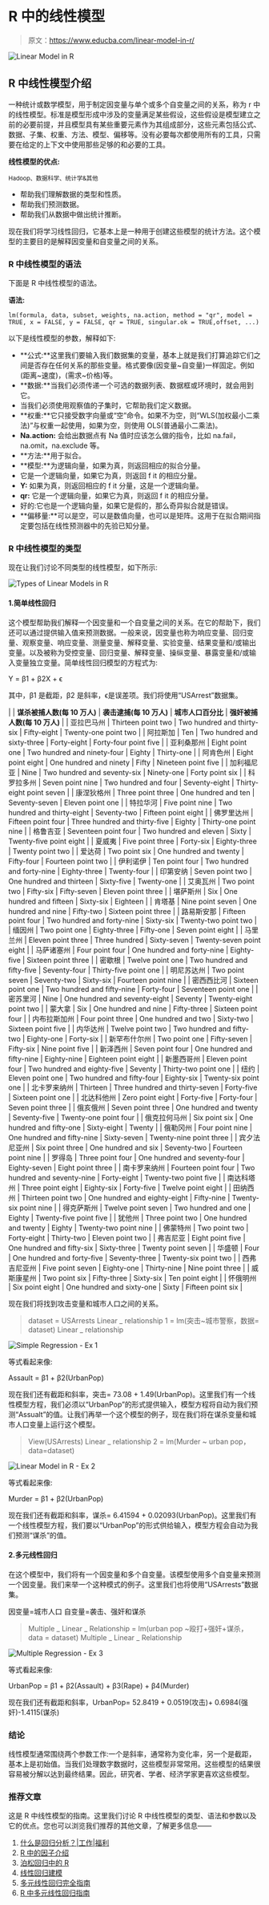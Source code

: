 # R 中的线性模型

> 原文：<https://www.educba.com/linear-model-in-r/>

![Linear Model in R](img/5a90e15980cb30d7aff15b4dbe1d8fde.png)



## R 中线性模型介绍

一种统计或数学模型，用于制定因变量与单个或多个自变量之间的关系，称为 r 中的线性模型。标准是模型形成中涉及的变量满足某些假设，这些假设是模型建立之前的必要前提，并且模型具有某些重要元素作为其组成部分，这些元素包括公式、数据、子集、权重、方法、模型、偏移等。没有必要每次都使用所有的工具，只需要在给定的上下文中使用那些足够的和必要的工具。

**线性模型的优点:**

<small>Hadoop、数据科学、统计学&其他</small>

*   帮助我们理解数据的类型和性质。
*   帮助我们预测数据。
*   帮助我们从数据中做出统计推断。

现在我们将学习线性回归，它基本上是一种用于创建这些模型的统计方法。这个模型的主要目的是解释因变量和自变量之间的关系。

### R 中线性模型的语法

下面是 R 中线性模型的语法。

**语法:**

`lm(formula, data, subset, weights, na.action,
method = "qr", model = TRUE, x = FALSE, y = FALSE, qr = TRUE,
singular.ok = TRUE,offset, ...)`

以下是线性模型的参数，解释如下:

*   **公式:**这里我们要输入我们数据集的变量，基本上就是我们打算追踪它们之间是否存在任何关系的那些变量。格式要像(因变量~自变量)一样固定。例如(距离~速度)，(需求~价格)等。
*   **数据:**当我们必须传递一个可选的数据列表、数据框或环境时，就会用到它。
*   当我们必须使用观察值的子集时，它帮助我们定义数据。
*   **权重:**它只接受数字向量或“空”命令。如果不为空，则“WLS(加权最小二乘法)”与权重一起使用，如果为空，则使用 OLS(普通最小二乘法)。
*   **Na.action:** 会给出数据点有 Na 值时应该怎么做的指令，比如 na.fail，na.omit，na.exclude 等。
*   **方法:**用于拟合。
*   **模型:**为逻辑向量，如果为真，则返回相应的拟合分量。
*   它是一个逻辑向量，如果它为真，则返回 f it 的相应分量。
*   **Y:** 如果为真，则返回相应的 f it 分量，这是一个逻辑向量。
*   **qr:** 它是一个逻辑向量，如果它为真，则返回 f it 的相应分量。
*   好的:它也是一个逻辑向量，如果它是假的，那么奇异拟合就是错误。
*   **偏移量:**可以是空，可以是数值向量，也可以是矩阵。这用于在拟合期间指定要包括在线性预测器中的先验已知分量。

### R 中线性模型的类型

现在让我们讨论不同类型的线性模型，如下所示:

![Types of Linear Models in R](img/18fc6dbb134f435bfa4d47e9ee3f6d0a.png)



#### 1.简单线性回归

这个模型帮助我们解释一个因变量和一个自变量之间的关系。在它的帮助下，我们还可以通过提供输入值来预测数据。一般来说，因变量也称为响应变量、回归变量、观察变量、响应变量、测量变量、解释变量、实验变量、结果变量和/或输出变量。以及被称为受控变量、回归变量、解释变量、操纵变量、暴露变量和/或输入变量独立变量。简单线性回归模型的方程式为:

Y = β1 + β2X + ϵ

其中，β1 是截距，β2 是斜率，ϵ是误差项。我们将使用“USArrest”数据集。

|  | **谋杀被捕人数(每 10 万人)** | **袭击逮捕(每 10 万人)** | **城市人口百分比** | **强奸被捕人数(每 10 万人)** |
| 亚拉巴马州 | Thirteen point two | Two hundred and thirty-six | Fifty-eight | Twenty-one point two |
| 阿拉斯加 | Ten | Two hundred and sixty-three | Forty-eight | Forty-four point five |
| 亚利桑那州 | Eight point one | Two hundred and ninety-four | Eighty | Thirty-one |
| 阿肯色州 | Eight point eight | One hundred and ninety | Fifty | Nineteen point five |
| 加利福尼亚 | Nine | Two hundred and seventy-six | Ninety-one | Forty point six |
| 科罗拉多州 | Seven point nine | Two hundred and four | Seventy-eight | Thirty-eight point seven |
| 康涅狄格州 | Three point three | One hundred and ten | Seventy-seven | Eleven point one |
| 特拉华河 | Five point nine | Two hundred and thirty-eight | Seventy-two | Fifteen point eight |
| 佛罗里达州 | Fifteen point four | Three hundred and thirty-five | Eighty | Thirty-one point nine |
| 格鲁吉亚 | Seventeen point four | Two hundred and eleven | Sixty | Twenty-five point eight |
| 夏威夷 | Five point three | Forty-six | Eighty-three | Twenty point two |
| 爱达荷 | Two point six | One hundred and twenty | Fifty-four | Fourteen point two |
| 伊利诺伊 | Ten point four | Two hundred and forty-nine | Eighty-three | Twenty-four |
| 印第安纳 | Seven point two | One hundred and thirteen | Sixty-five | Twenty-one |
| 艾奥瓦州 | Two point two | Fifty-six | Fifty-seven | Eleven point three |
| 堪萨斯州 | Six | One hundred and fifteen | Sixty-six | Eighteen |
| 肯塔基 | Nine point seven | One hundred and nine | Fifty-two | Sixteen point three |
| 路易斯安那 | Fifteen point four | Two hundred and forty-nine | Sixty-six | Twenty-two point two |
| 缅因州 | Two point one | Eighty-three | Fifty-one | Seven point eight |
| 马里兰州 | Eleven point three | Three hundred | Sixty-seven | Twenty-seven point eight |
| 马萨诸塞州 | Four point four | One hundred and forty-nine | Eighty-five | Sixteen point three |
| 密歇根 | Twelve point one | Two hundred and fifty-five | Seventy-four | Thirty-five point one |
| 明尼苏达州 | Two point seven | Seventy-two | Sixty-six | Fourteen point nine |
| 密西西比河 | Sixteen point one | Two hundred and fifty-nine | Forty-four | Seventeen point one |
| 密苏里河 | Nine | One hundred and seventy-eight | Seventy | Twenty-eight point two |
| 蒙大拿 | Six | One hundred and nine | Fifty-three | Sixteen point four |
| 内布拉斯加州 | Four point three | One hundred and two | Sixty-two | Sixteen point five |
| 内华达州 | Twelve point two | Two hundred and fifty-two | Eighty-one | Forty-six |
| 新罕布什尔州 | Two point one | Fifty-seven | Fifty-six | Nine point five |
| 新泽西州 | Seven point four | One hundred and fifty-nine | Eighty-nine | Eighteen point eight |
| 新墨西哥州 | Eleven point four | Two hundred and eighty-five | Seventy | Thirty-two point one |
| 纽约 | Eleven point one | Two hundred and fifty-four | Eighty-six | Twenty-six point one |
| 北卡罗来纳州 | Thirteen | Three hundred and thirty-seven | Forty-five | Sixteen point one |
| 北达科他州 | Zero point eight | Forty-five | Forty-four | Seven point three |
| 俄亥俄州 | Seven point three | One hundred and twenty | Seventy-five | Twenty-one point four |
| 俄克拉何马州 | Six point six | One hundred and fifty-one | Sixty-eight | Twenty |
| 俄勒冈州 | Four point nine | One hundred and fifty-nine | Sixty-seven | Twenty-nine point three |
| 宾夕法尼亚州 | Six point three | One hundred and six | Seventy-two | Fourteen point nine |
| 罗得岛 | Three point four | One hundred and seventy-four | Eighty-seven | Eight point three |
| 南卡罗来纳州 | Fourteen point four | Two hundred and seventy-nine | Forty-eight | Twenty-two point five |
| 南达科塔州 | Three point eight | Eighty-six | Forty-five | Twelve point eight |
| 田纳西州 | Thirteen point two | One hundred and eighty-eight | Fifty-nine | Twenty-six point nine |
| 得克萨斯州 | Twelve point seven | Two hundred and one | Eighty | Twenty-five point five |
| 犹他州 | Three point two | One hundred and twenty | Eighty | Twenty-two point nine |
| 佛蒙特州 | Two point two | Forty-eight | Thirty-two | Eleven point two |
| 弗吉尼亚 | Eight point five | One hundred and fifty-six | Sixty-three | Twenty point seven |
| 华盛顿 | Four | One hundred and forty-five | Seventy-three | Twenty-six point two |
| 西弗吉尼亚州 | Five point seven | Eighty-one | Thirty-nine | Nine point three |
| 威斯康星州 | Two point six | Fifty-three | Sixty-six | Ten point eight |
| 怀俄明州 | Six point eight | One hundred and sixty-one | Sixty | Fifteen point six |

现在我们将找到攻击变量和城市人口之间的关系。

> dataset = USArrests
>Linear _ relationship 1 = lm(突击~城市警察，数据= dataset)
>Linear _ relationship

![Simple Regression - Ex 1](img/4f1bf7a5bd065ff50b7b934432c6d4a2.png)



等式看起来像:

Assault = β1 + β2(UrbanPop)

现在我们还有截距和斜率，突击= 73.08 + 1.49(UrbanPop)。这里我们有一个线性模型方程，我们必须以“UrbanPop”的形式提供输入，模型方程将自动为我们预测“Assualt”的值。让我们再举一个这个模型的例子，现在我们将在谋杀变量和城市人口变量上运行这个模型。

> View(USArrests)
>Linear _ relationship 2 = lm(Murder ~ urban pop，data=dataset)

![Linear Model in R - Ex 2](img/6cea23259e3e893cc5842866a704cb4e.png)



等式看起来像:

Murder = β1 + β2(UrbanPop)

现在我们还有截距和斜率，谋杀= 6.41594 + 0.02093(UrbanPop)。这里我们有一个线性模型方程，我们要以“UrbanPop”的形式供给输入，模型方程会自动为我们预测“谋杀”的值。

#### 2.多元线性回归

在这个模型中，我们将有一个因变量和多个自变量。该模型使用多个自变量来预测一个因变量。我们来举一个这种模式的例子。这里我们也将使用“USArrests”数据集。

因变量=城市人口
自变量=袭击、强奸和谋杀

> Multiple _ Linear _ Relationship = lm(urban pop ~殴打+强奸+谋杀，data = dataset)
>Multiple _ Linear _ Relationship

![Multiple Regression - Ex 3](img/d6fe32ece016cdbdf56156d90efc63ca.png)



等式看起来像:

UrbanPop = β1 + β2(Assault) + β3(Rape) + β4(Murder)

现在我们还有截距和斜率，UrbanPop= 52.8419 + 0.0519(攻击)+ 0.6984(强奸)-1.4115(谋杀)

### 结论

线性模型通常围绕两个参数工作:一个是斜率，通常称为变化率，另一个是截距，基本上是初始值。当我们处理数字数据时，这些模型非常常用。这些模型的结果很容易被分解以达到最终结果。因此，研究者、学者、经济学家更喜欢这些模型。

### 推荐文章

这是 R 中线性模型的指南。这里我们讨论 R 中线性模型的类型、语法和参数以及它的优点。您也可以浏览我们推荐的其他文章，了解更多信息——

1.  [什么是回归分析？|工作|福利](https://www.educba.com/what-is-regression-analysis/)
2.  [R 中的因子介绍](https://www.educba.com/factors-in-r/)
3.  [泊松回归中的 R](https://www.educba.com/poisson-regression-in-r/)
4.  [线性回归建模](https://www.educba.com/linear-regression-modeling/)
5.  [多元线性回归完全指南](https://www.educba.com/multiple-linear-regression/)
6.  [R 中多元线性回归指南](https://www.educba.com/multiple-linear-regression-in-r/)





